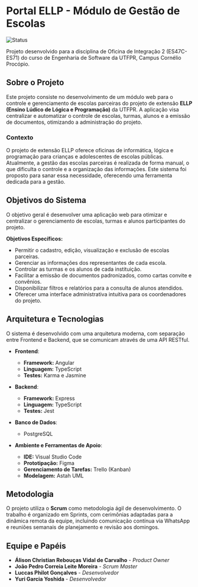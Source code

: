 # Portal ELLP - Módulo de Gestão de Escolas

![Status](https://img.shields.io/badge/status-em%20desenvolvimento-yellow)

Projeto desenvolvido para a disciplina de Oficina de Integração 2 (ES47C-ES71) do curso de Engenharia de Software da UTFPR, Campus Cornélio Procópio.

## Sobre o Projeto

Este projeto consiste no desenvolvimento de um módulo web para o controle e gerenciamento de escolas parceiras do projeto de extensão **ELLP (Ensino Lúdico de Lógica e Programação)** da UTFPR. A aplicação visa centralizar e automatizar o controle de escolas, turmas, alunos e a emissão de documentos, otimizando a administração do projeto.

### Contexto

O projeto de extensão ELLP oferece oficinas de informática, lógica e programação para crianças e adolescentes de escolas públicas. Atualmente, a gestão das escolas parceiras é realizada de forma manual, o que dificulta o controle e a organização das informações. Este sistema foi proposto para sanar essa necessidade, oferecendo uma ferramenta dedicada para a gestão.

## Objetivos do Sistema

O objetivo geral é desenvolver uma aplicação web para otimizar e centralizar o gerenciamento de escolas, turmas e alunos participantes do projeto.

**Objetivos Específicos:**
* Permitir o cadastro, edição, visualização e exclusão de escolas parceiras.
* Gerenciar as informações dos representantes de cada escola.
* Controlar as turmas e os alunos de cada instituição.
* Facilitar a emissão de documentos padronizados, como cartas convite e convênios.
* Disponibilizar filtros e relatórios para a consulta de alunos atendidos.
* Oferecer uma interface administrativa intuitiva para os coordenadores do projeto.

## Arquitetura e Tecnologias

O sistema é desenvolvido com uma arquitetura moderna, com separação entre Frontend e Backend, que se comunicam através de uma API RESTful.

* **Frontend**:
    * **Framework:** Angular
    * **Linguagem:** TypeScript
    * **Testes:** Karma e Jasmine

* **Backend**:
    * **Framework:** Express
    * **Linguagem:** TypeScript
    * **Testes:** Jest

* **Banco de Dados**:
    * PostgreSQL

* **Ambiente e Ferramentas de Apoio**:
    * **IDE:** Visual Studio Code
    * **Prototipação:** Figma
    * **Gerenciamento de Tarefas:** Trello (Kanban)
    * **Modelagem:** Astah UML

## Metodologia

O projeto utiliza o **Scrum** como metodologia ágil de desenvolvimento. O trabalho é organizado em Sprints, com cerimônias adaptadas para a dinâmica remota da equipe, incluindo comunicação contínua via WhatsApp e reuniões semanais de planejamento e revisão aos domingos.

## Equipe e Papéis

* **Álison Christian Rebouças Vidal de Carvalho** - *Product Owner*
* **João Pedro Correia Leite Moreira** - *Scrum Master*
* **Luccas Philot Gonçalves** - *Desenvolvedor*
* **Yuri Garcia Yoshida** - *Desenvolvedor*
